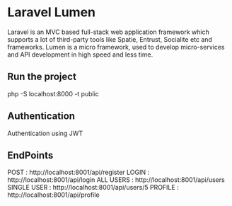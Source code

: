 # Laravel Lumen 
Laravel is an MVC based full-stack web application framework which supports a lot of third-party tools like Spatie, Entrust, Socialite etc and frameworks. Lumen is a micro framework, used to develop micro-services and API development in high speed and less time.

## Run the project
php -S localhost:8000 -t public

## Authentication
Authentication using JWT

## EndPoints
POST        : http://localhost:8001/api/register
LOGIN       : http://localhost:8001/api/login
ALL USERS   : http://localhost:8001/api/users
SINGLE USER : http://localhost:8001/api/users/5
PROFILE     : http://localhost:8001/api/profile


